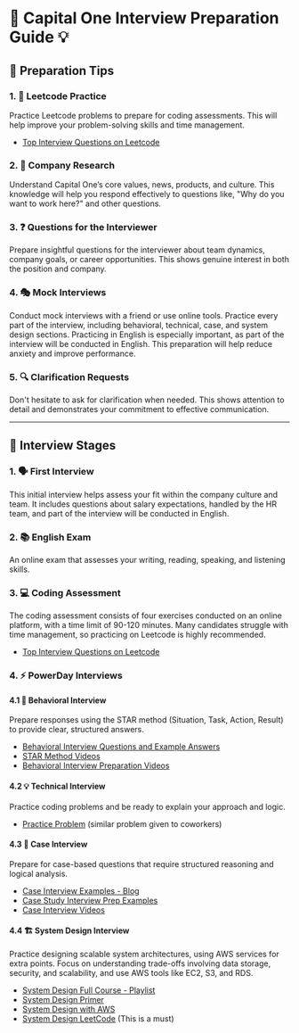 # 💼 Capital One Interview Preparation Guide 💡

## 📌 Preparation Tips

### 1. 🧩 Leetcode Practice

Practice Leetcode problems to prepare for coding assessments. This will help improve your problem-solving skills and time management.

- [Top Interview Questions on Leetcode](https://leetcode.com/studyplan/top-interview-150/)

### 2. 🏢 Company Research

Understand Capital One’s core values, news, products, and culture. This knowledge will help you respond effectively to questions like, "Why do you want to work here?" and other questions.

### 3. ❓ Questions for the Interviewer

Prepare insightful questions for the interviewer about team dynamics, company goals, or career opportunities. This shows genuine interest in both the position and company.

### 4. 🎭 Mock Interviews

Conduct mock interviews with a friend or use online tools. Practice every part of the interview, including behavioral, technical, case, and system design sections. Practicing in English is especially important, as part of the interview will be conducted in English. This preparation will help reduce anxiety and improve performance.

### 5. 🔍 Clarification Requests

Don't hesitate to ask for clarification when needed. This shows attention to detail and demonstrates your commitment to effective communication.

---

## 📝 Interview Stages

### 1. 🗣️ First Interview

This initial interview helps assess your fit within the company culture and team. It includes questions about salary expectations, handled by the HR team, and part of the interview will be conducted in English.

### 2. 📚 English Exam

An online exam that assesses your writing, reading, speaking, and listening skills.

### 3. 💻 Coding Assessment

The coding assessment consists of four exercises conducted on an online platform, with a time limit of 90-120 minutes. Many candidates struggle with time management, so practicing on Leetcode is highly recommended.

- [Top Interview Questions on Leetcode](https://leetcode.com/studyplan/top-interview-150/)

### 4. ⚡ PowerDay Interviews

#### 4.1 🤝 Behavioral Interview

Prepare responses using the STAR method (Situation, Task, Action, Result) to provide clear, structured answers.

- [Behavioral Interview Questions and Example Answers](https://docs.google.com/document/d/179Pwu5GMi61Zgo_kKzDOSJp505hDhTRPS8UpT0jIezY/edit?usp=sharing)
- [STAR Method Videos](https://www.youtube.com/results?search_query=star+method)
- [Behavioral Interview Preparation Videos](https://www.youtube.com/results?search_query=behavioral+interview)

#### 4.2 💡 Technical Interview

Practice coding problems and be ready to explain your approach and logic.

- [Practice Problem](https://leetcode.ca/all/588.html) (similar problem given to coworkers)

#### 4.3 🧠 Case Interview

Prepare for case-based questions that require structured reasoning and logical analysis.

- [Case Interview Examples - Blog](https://igotanoffer.com/blogs/mckinsey-case-interview-blog/case-interview-examples)
- [Case Study Interview Prep Examples](https://www.myconsultingoffer.org/case-study-interview-prep/examples/)
- [Case Interview Videos](https://www.youtube.com/results?search_query=case_interview)

#### 4.4 🏗️ System Design Interview

Practice designing scalable system architectures, using AWS services for extra points. Focus on understanding trade-offs involving data storage, security, and scalability, and use AWS tools like EC2, S3, and RDS.

- [System Design Full Course - Playlist](https://www.youtube.com/playlist?list=PLot-Xpze53le35rQuIbRET3YwEtrcJfdt)
- [System Design Primer](https://www.youtube.com/watch?v=i7twT3x5yv8)
- [System Design with AWS](https://www.youtube.com/watch?v=FDEpdNdFglI)
- [System Design LeetCode](https://drive.google.com/file/d/1o0-2bK-eh2eav8T4pW9pzetI_lXZWZ80/view?usp=sharing) (This is a must)

